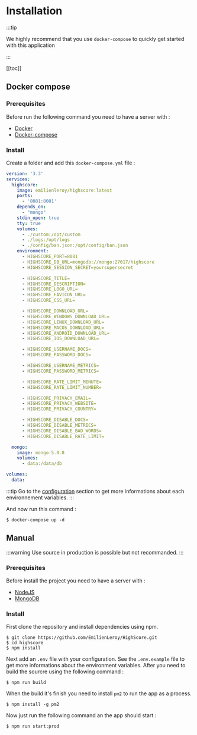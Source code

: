 # Installation

:::tip

We highly recommend that you use `docker-compose` to quickly get started with this application

:::

[[toc]]

## Docker compose

### Prerequisites

Before run the following command you need to have a server with :

- [Docker](https://docs.docker.com/engine/install/)
- [Docker-compose](https://docs.docker.com/compose/install/)

### Install

Create a folder and add this `docker-compose.yml` file :

```yaml
version: '3.3'
services:
  highscore:
    image: emilienleroy/highscore:latest
    ports:
      - '8081:8081'
    depends_on:
      - "mongo"
    stdin_open: true
    tty: true
    volumes:
      - ./custom:/opt/custom
      - ./logs:/opt/logs
      - ./config/ban.json:/opt/config/ban.json
    environment:
      - HIGHSCORE_PORT=8081
      - HIGHSCORE_DB_URL=mongodb://mongo:27017/highscore
      - HIGHSCORE_SESSION_SECRET=yoursupersecret

      - HIGHSCORE_TITLE=
      - HIGHSCORE_DESCRIPTION=
      - HIGHSCORE_LOGO_URL=
      - HIGHSCORE_FAVICON_URL=
      - HIGHSCORE_CSS_URL=

      - HIGHSCORE_DOWNLOAD_URL=
      - HIGHSCORE_WINDOWS_DOWNLOAD_URL=
      - HIGHSCORE_LINUX_DOWNLOAD_URL=
      - HIGHSCORE_MACOS_DOWNLOAD_URL=
      - HIGHSCORE_ANDROID_DOWNLOAD_URL=
      - HIGHSCORE_IOS_DOWNLOAD_URL=

      - HIGHSCORE_USERNAME_DOCS=
      - HIGHSCORE_PASSWORD_DOCS=

      - HIGHSCORE_USERNAME_METRICS=
      - HIGHSCORE_PASSWORD_METRICS=

      - HIGHSCORE_RATE_LIMIT_MINUTE=
      - HIGHSCORE_RATE_LIMIT_NUMBER=

      - HIGHSCORE_PRIVACY_EMAIL=
      - HIGHSCORE_PRIVACY_WEBSITE=
      - HIGHSCORE_PRIVACY_COUNTRY=

      - HIGHSCORE_DISABLE_DOCS=
      - HIGHSCORE_DISABLE_METRICS=
      - HIGHSCORE_DISABLE_BAD_WORDS=
      - HIGHSCORE_DISABLE_RATE_LIMIT=

  mongo:
    image: mongo:5.0.8
    volumes:
      - data:/data/db

volumes: 
  data:

```

:::tip
Go to the [configuration](/guide/configuration) section to get more informations about each environnement variables.
:::

And now run this command :

```shell
$ docker-compose up -d
```

## Manual
:::warning
Use source in production is possible but not recommanded. 
:::

### Prerequisites

Before install the project you need to have a server with :

- [NodeJS](https://nodejs.org/en/)
- [MongoDB](https://www.mongodb.com/)

### Install

First clone the repository and install dependencies using npm.

```shell
$ git clone https://github.com/EmilienLeroy/HighScore.git
$ cd highscore
$ npm install
```

Next add an `.env` file with your configuration. See the `.env.example` file to get more informations about the environment variables. After you need to build the sourcre using the following command :

```shell
$ npm run build
```

When the build it's finish you need to install `pm2` to run the app as a process.

```shell
$ npm install -g pm2
```

Now just run the following command an the app should start :

```shell
$ npm run start:prod
```